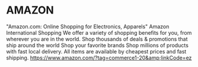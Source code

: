 # AMAZON
"Amazon.com: Online Shopping for Electronics, Apparels"   Amazon International Shopping We offer a variety of shopping benefits for you, from wherever you are in the world.  Shop thousands of deals &amp; promotions that ship around the world  Shop your favorite brands  Shop millions of products with fast local delivery.  All items are available by cheapest prices and fast shipping. https://www.amazon.com/?tag=commerce1-20&amp;linkCode=ez
